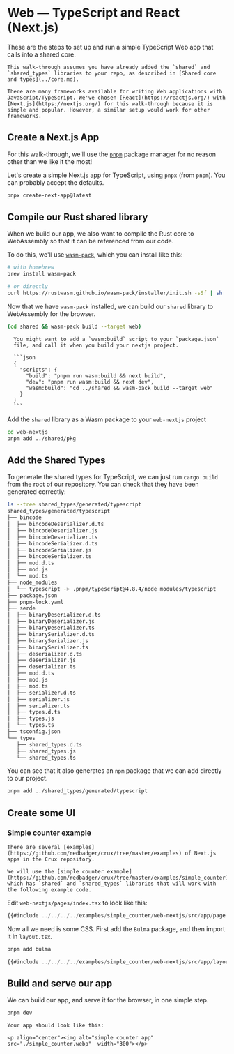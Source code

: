 # Web — TypeScript and React (Next.js)

These are the steps to set up and run a simple TypeScript Web app that calls
into a shared core.

```admonish
This walk-through assumes you have already added the `shared` and `shared_types` libraries to your repo, as described in [Shared core and types](../core.md).
```

```admonish info
There are many frameworks available for writing Web applications with JavaScript/TypeScript. We've chosen [React](https://reactjs.org/) with [Next.js](https://nextjs.org/) for this walk-through because it is simple and popular. However, a similar setup would work for other frameworks.
```

## Create a Next.js App

For this walk-through, we'll use the [`pnpm`](https://pnpm.io/) package manager
for no reason other than we like it the most!

Let's create a simple Next.js app for TypeScript, using `pnpx` (from `pnpm`).
You can probably accept the defaults.

```sh
pnpx create-next-app@latest
```

## Compile our Rust shared library

When we build our app, we also want to compile the Rust core to WebAssembly so
that it can be referenced from our code.

To do this, we'll use
[`wasm-pack`](https://rustwasm.github.io/wasm-pack/installer/), which you can
install like this:

```sh
# with homebrew
brew install wasm-pack

# or directly
curl https://rustwasm.github.io/wasm-pack/installer/init.sh -sSf | sh
```

Now that we have `wasm-pack` installed, we can build our `shared` library to
WebAssembly for the browser.

```sh
(cd shared && wasm-pack build --target web)
```

````admonish tip
  You might want to add a `wasm:build` script to your `package.json`
  file, and call it when you build your nextjs project.

  ```json
  {
    "scripts": {
      "build": "pnpm run wasm:build && next build",
      "dev": "pnpm run wasm:build && next dev",
      "wasm:build": "cd ../shared && wasm-pack build --target web"
    }
  }
  ```
````

Add the `shared` library as a Wasm package to your `web-nextjs` project

```sh
cd web-nextjs
pnpm add ../shared/pkg
```

## Add the Shared Types

To generate the shared types for TypeScript, we can just run `cargo build` from
the root of our repository. You can check that they have been generated
correctly:

```sh
ls --tree shared_types/generated/typescript
shared_types/generated/typescript
├── bincode
│  ├── bincodeDeserializer.d.ts
│  ├── bincodeDeserializer.js
│  ├── bincodeDeserializer.ts
│  ├── bincodeSerializer.d.ts
│  ├── bincodeSerializer.js
│  ├── bincodeSerializer.ts
│  ├── mod.d.ts
│  ├── mod.js
│  └── mod.ts
├── node_modules
│  └── typescript -> .pnpm/typescript@4.8.4/node_modules/typescript
├── package.json
├── pnpm-lock.yaml
├── serde
│  ├── binaryDeserializer.d.ts
│  ├── binaryDeserializer.js
│  ├── binaryDeserializer.ts
│  ├── binarySerializer.d.ts
│  ├── binarySerializer.js
│  ├── binarySerializer.ts
│  ├── deserializer.d.ts
│  ├── deserializer.js
│  ├── deserializer.ts
│  ├── mod.d.ts
│  ├── mod.js
│  ├── mod.ts
│  ├── serializer.d.ts
│  ├── serializer.js
│  ├── serializer.ts
│  ├── types.d.ts
│  ├── types.js
│  └── types.ts
├── tsconfig.json
└── types
   ├── shared_types.d.ts
   ├── shared_types.js
   └── shared_types.ts
```

You can see that it also generates an `npm` package that we can add directly to
our project.

```sh
pnpm add ../shared_types/generated/typescript
```

## Create some UI

### Simple counter example

```admonish example
There are several [examples](https://github.com/redbadger/crux/tree/master/examples) of Next.js apps in the Crux repository.

We will use the [simple counter example](https://github.com/redbadger/crux/tree/master/examples/simple_counter), which has `shared` and `shared_types` libraries that will work with the following example code.
```

Edit `web-nextjs/pages/index.tsx` to look like this:

```typescript
{{#include ../../../../examples/simple_counter/web-nextjs/src/app/page.tsx}}
```

Now all we need is some CSS. First add the `Bulma` package, and then import it
in `layout.tsx`.

```bash
pnpm add bulma
```

```typescript
{{#include ../../../../examples/simple_counter/web-nextjs/src/app/layout.tsx}}
```

## Build and serve our app

We can build our app, and serve it for the browser, in one simple step.

```sh
pnpm dev
```

```admonish success
Your app should look like this:

<p align="center"><img alt="simple counter app" src="./simple_counter.webp"  width="300"></p>
```
